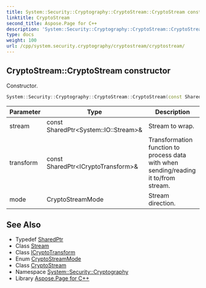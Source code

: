 ```yaml
---
title: System::Security::Cryptography::CryptoStream::CryptoStream constructor
linktitle: CryptoStream
second_title: Aspose.Page for C++
description: 'System::Security::Cryptography::CryptoStream::CryptoStream constructor. Constructor in C++.'
type: docs
weight: 100
url: /cpp/system.security.cryptography/cryptostream/cryptostream/
---
```

## CryptoStream::CryptoStream constructor


Constructor.

```cpp
System::Security::Cryptography::CryptoStream::CryptoStream(const SharedPtr<System::IO::Stream> &stream, const SharedPtr<ICryptoTransform> &transform, CryptoStreamMode mode)
```


| Parameter | Type | Description |
| --- | --- | --- |
| stream | const SharedPtr\<System::IO::Stream\>\& | Stream to wrap. |
| transform | const SharedPtr\<ICryptoTransform\>\& | Transformation function to process data with when sending/reading it to/from stream. |
| mode | CryptoStreamMode | Stream direction. |

## See Also

* Typedef [SharedPtr](../../../system/sharedptr/)
* Class [Stream](../../../system.io/stream/)
* Class [ICryptoTransform](../../icryptotransform/)
* Enum [CryptoStreamMode](../../cryptostreammode/)
* Class [CryptoStream](../)
* Namespace [System::Security::Cryptography](../../)
* Library [Aspose.Page for C++](../../../)
